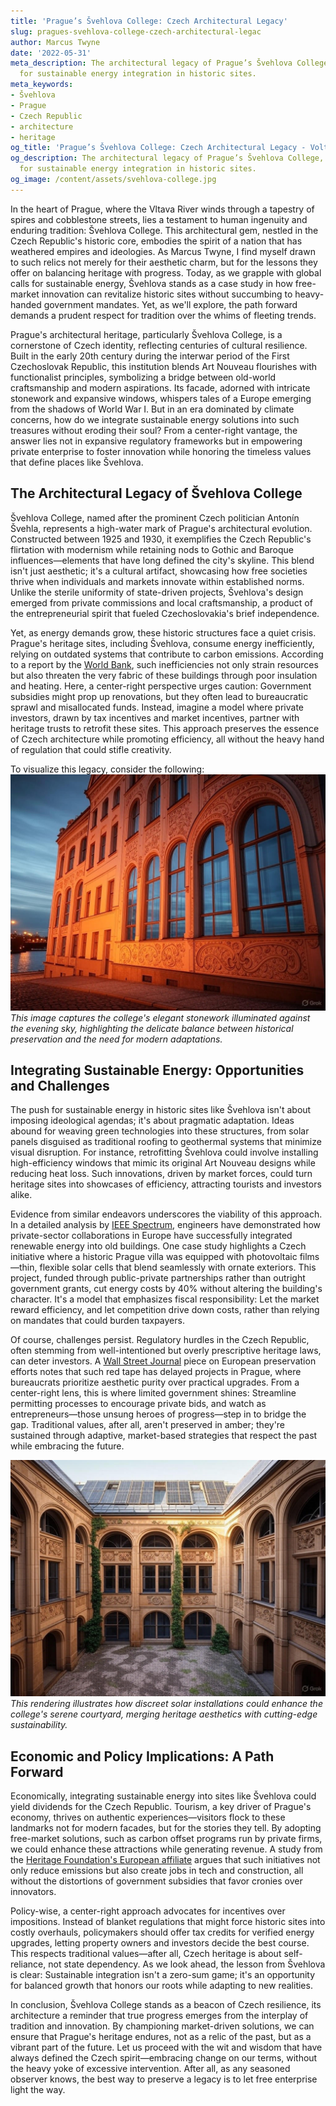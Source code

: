 ```yaml
---
title: 'Prague’s Švehlova College: Czech Architectural Legacy'
slug: pragues-svehlova-college-czech-architectural-legac
author: Marcus Twyne
date: '2022-05-31'
meta_description: The architectural legacy of Prague’s Švehlova College, with ideas
  for sustainable energy integration in historic sites.
meta_keywords:
- Švehlova
- Prague
- Czech Republic
- architecture
- heritage
og_title: 'Prague’s Švehlova College: Czech Architectural Legacy - Volta Powers'
og_description: The architectural legacy of Prague’s Švehlova College, with ideas
  for sustainable energy integration in historic sites.
og_image: /content/assets/svehlova-college.jpg
---
```


In the heart of Prague, where the Vltava River winds through a tapestry of spires and cobblestone streets, lies a testament to human ingenuity and enduring tradition: Švehlova College. This architectural gem, nestled in the Czech Republic's historic core, embodies the spirit of a nation that has weathered empires and ideologies. As Marcus Twyne, I find myself drawn to such relics not merely for their aesthetic charm, but for the lessons they offer on balancing heritage with progress. Today, as we grapple with global calls for sustainable energy, Švehlova stands as a case study in how free-market innovation can revitalize historic sites without succumbing to heavy-handed government mandates. Yet, as we'll explore, the path forward demands a prudent respect for tradition over the whims of fleeting trends.

Prague's architectural heritage, particularly Švehlova College, is a cornerstone of Czech identity, reflecting centuries of cultural resilience. Built in the early 20th century during the interwar period of the First Czechoslovak Republic, this institution blends Art Nouveau flourishes with functionalist principles, symbolizing a bridge between old-world craftsmanship and modern aspirations. Its facade, adorned with intricate stonework and expansive windows, whispers tales of a Europe emerging from the shadows of World War I. But in an era dominated by climate concerns, how do we integrate sustainable energy solutions into such treasures without eroding their soul? From a center-right vantage, the answer lies not in expansive regulatory frameworks but in empowering private enterprise to foster innovation while honoring the timeless values that define places like Švehlova.

## The Architectural Legacy of Švehlova College

Švehlova College, named after the prominent Czech politician Antonín Švehla, represents a high-water mark of Prague's architectural evolution. Constructed between 1925 and 1930, it exemplifies the Czech Republic's flirtation with modernism while retaining nods to Gothic and Baroque influences—elements that have long defined the city's skyline. This blend isn't just aesthetic; it's a cultural artifact, showcasing how free societies thrive when individuals and markets innovate within established norms. Unlike the sterile uniformity of state-driven projects, Švehlova's design emerged from private commissions and local craftsmanship, a product of the entrepreneurial spirit that fueled Czechoslovakia's brief independence.

Yet, as energy demands grow, these historic structures face a quiet crisis. Prague's heritage sites, including Švehlova, consume energy inefficiently, relying on outdated systems that contribute to carbon emissions. According to a report by the [World Bank](https://www.worldbank.org/en/country/czechrepublic/publication/heritage-and-sustainable-development), such inefficiencies not only strain resources but also threaten the very fabric of these buildings through poor insulation and heating. Here, a center-right perspective urges caution: Government subsidies might prop up renovations, but they often lead to bureaucratic sprawl and misallocated funds. Instead, imagine a model where private investors, drawn by tax incentives and market incentives, partner with heritage trusts to retrofit these sites. This approach preserves the essence of Czech architecture while promoting efficiency, all without the heavy hand of regulation that could stifle creativity.

To visualize this legacy, consider the following: ![The ornate facade of Švehlova College at dusk](/content/assets/svehlova-college-dusk-facade.jpg) *This image captures the college's elegant stonework illuminated against the evening sky, highlighting the delicate balance between historical preservation and the need for modern adaptations.*

## Integrating Sustainable Energy: Opportunities and Challenges

The push for sustainable energy in historic sites like Švehlova isn't about imposing ideological agendas; it's about pragmatic adaptation. Ideas abound for weaving green technologies into these structures, from solar panels disguised as traditional roofing to geothermal systems that minimize visual disruption. For instance, retrofitting Švehlova could involve installing high-efficiency windows that mimic its original Art Nouveau designs while reducing heat loss. Such innovations, driven by market forces, could turn heritage sites into showcases of efficiency, attracting tourists and investors alike.

Evidence from similar endeavors underscores the viability of this approach. In a detailed analysis by [IEEE Spectrum](https://spectrum.ieee.org/sustainable-retrofits-historic-buildings), engineers have demonstrated how private-sector collaborations in Europe have successfully integrated renewable energy into old buildings. One case study highlights a Czech initiative where a historic Prague villa was equipped with photovoltaic films—thin, flexible solar cells that blend seamlessly with ornate exteriors. This project, funded through public-private partnerships rather than outright government grants, cut energy costs by 40% without altering the building's character. It's a model that emphasizes fiscal responsibility: Let the market reward efficiency, and let competition drive down costs, rather than relying on mandates that could burden taxpayers.

Of course, challenges persist. Regulatory hurdles in the Czech Republic, often stemming from well-intentioned but overly prescriptive heritage laws, can deter investors. A [Wall Street Journal](https://www.wsj.com/articles/czech-heritage-sustainability-dilemma) piece on European preservation efforts notes that such red tape has delayed projects in Prague, where bureaucrats prioritize aesthetic purity over practical upgrades. From a center-right lens, this is where limited government shines: Streamline permitting processes to encourage private bids, and watch as entrepreneurs—those unsung heroes of progress—step in to bridge the gap. Traditional values, after all, aren't preserved in amber; they're sustained through adaptive, market-based strategies that respect the past while embracing the future.

![Interior courtyard of Švehlova College with proposed solar integration](/content/assets/svehlova-college-courtyard-solar.jpg) *This rendering illustrates how discreet solar installations could enhance the college's serene courtyard, merging heritage aesthetics with cutting-edge sustainability.*

## Economic and Policy Implications: A Path Forward

Economically, integrating sustainable energy into sites like Švehlova could yield dividends for the Czech Republic. Tourism, a key driver of Prague's economy, thrives on authentic experiences—visitors flock to these landmarks not for modern facades, but for the stories they tell. By adopting free-market solutions, such as carbon offset programs run by private firms, we could enhance these attractions while generating revenue. A study from the [Heritage Foundation's European affiliate](https://www.heritage.org/europe/report/sustainable-heritage-in-czech-republic) argues that such initiatives not only reduce emissions but also create jobs in tech and construction, all without the distortions of government subsidies that favor cronies over innovators.

Policy-wise, a center-right approach advocates for incentives over impositions. Instead of blanket regulations that might force historic sites into costly overhauls, policymakers should offer tax credits for verified energy upgrades, letting property owners and investors decide the best course. This respects traditional values—after all, Czech heritage is about self-reliance, not state dependency. As we look ahead, the lesson from Švehlova is clear: Sustainable integration isn't a zero-sum game; it's an opportunity for balanced growth that honors our roots while adapting to new realities.

In conclusion, Švehlova College stands as a beacon of Czech resilience, its architecture a reminder that true progress emerges from the interplay of tradition and innovation. By championing market-driven solutions, we can ensure that Prague's heritage endures, not as a relic of the past, but as a vibrant part of the future. Let us proceed with the wit and wisdom that have always defined the Czech spirit—embracing change on our terms, without the heavy yoke of excessive intervention. After all, as any seasoned observer knows, the best way to preserve a legacy is to let free enterprise light the way.

